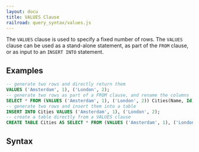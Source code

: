 ```yaml
---
layout: docu
title: VALUES Clause
railroad: query_syntax/values.js
---
```

The `VALUES` clause is used to specify a fixed number of rows. The `VALUES` clause can be used as a stand-alone statement, as part of the `FROM` clause, or as input to an `INSERT INTO` statement.

## Examples
```sql
-- generate two rows and directly return them
VALUES ('Amsterdam', 1), ('London', 2);
-- generate two rows as part of a FROM clause, and rename the columns
SELECT * FROM (VALUES ('Amsterdam', 1), ('London', 2)) Cities(Name, Id);
-- generate two rows and insert them into a table
INSERT INTO Cities VALUES ('Amsterdam', 1), ('London', 2);
-- create a table directly from a VALUES clause
CREATE TABLE Cities AS SELECT * FROM (VALUES ('Amsterdam', 1), ('London', 2)) Cities(Name, Id);
```

## Syntax
<div id="rrdiagram"></div>
